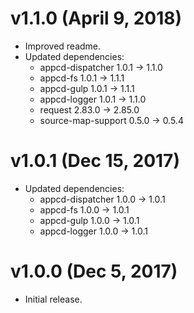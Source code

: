# v1.1.0 (April 9, 2018)

 * Improved readme.
 * Updated dependencies:
   - appcd-dispatcher 1.0.1 -> 1.1.0
   - appcd-fs 1.0.1 -> 1.1.1
   - appcd-gulp 1.0.1 -> 1.1.1
   - appcd-logger 1.0.1 -> 1.1.0
   - request 2.83.0 -> 2.85.0
   - source-map-support 0.5.0 -> 0.5.4

# v1.0.1 (Dec 15, 2017)

 * Updated dependencies:
   - appcd-dispatcher 1.0.0 -> 1.0.1
   - appcd-fs 1.0.0 -> 1.0.1
   - appcd-gulp 1.0.0 -> 1.0.1
   - appcd-logger 1.0.0 -> 1.0.1

# v1.0.0 (Dec 5, 2017)

 - Initial release.
